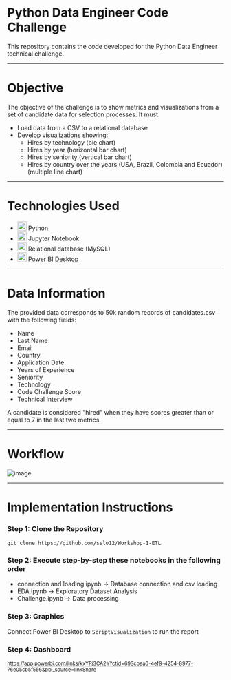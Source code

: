 # Python Data Engineer Code Challenge
This repository contains the code developed for the Python Data Engineer technical challenge.
***
# Objective
The objective of the challenge is to show metrics and visualizations from a set of candidate data for selection processes. It must:

* Load data from a CSV to a relational database
* Develop visualizations showing:
    - Hires by technology (pie chart)
    - Hires by year (horizontal bar chart)
    - Hires by seniority (vertical bar chart)
    - Hires by country over the years (USA, Brazil, Colombia and Ecuador) (multiple line chart)
***
# Technologies Used
  * <img src="https://github.com/sslo12/Workshop-1-ETL/assets/115416417/b23a91ab-151a-4dd8-b421-fc87111e3481" alt="Looker Studio" width="21px" height="21px"> Python
  * <img src="https://cdn.icon-icons.com/icons2/2667/PNG/512/jupyter_app_icon_161280.png" alt="Looker Studio" width="21px" height="21px"> Jupyter Notebook
  * <img src="https://cdn.icon-icons.com/icons2/2415/PNG/512/mysql_original_wordmark_logo_icon_146417.png" alt="Looker Studio" width="21px" height="21px"> Relational database (MySQL)
  * <img src="https://i.pinimg.com/736x/7a/f2/1e/7af21eaf89a449831a1e12d640b54fae.jpg" alt="Looker Studio" width="21px" height="21px"> Power BI Desktop
***
# Data Information
The provided data corresponds to 50k random records of candidates.csv with the following fields:

  * Name
  * Last Name
  * Email
  * Country
  * Application Date
  * Years of Experience
  * Seniority
  * Technology
  * Code Challenge Score
  * Technical Interview

A candidate is considered "hired" when they have scores greater than or equal to 7 in the last two metrics.
***
# Workflow
![image](https://github.com/sslo12/Workshop-1/assets/115416417/0bbbacad-b0c4-4b54-a73e-9d69e71921f7)
***
# Implementation Instructions
### Step 1: Clone the Repository
    git clone https://github.com/sslo12/Workshop-1-ETL

### Step 2: Execute step-by-step these notebooks in the following order
  - connection and loading.ipynb     -> Database connection and csv loading
  - EDA.ipynb                        -> Exploratory Dataset Analysis
  - Challenge.ipynb                  -> Data processing

### Step 3: Graphics
Connect Power BI Desktop to `ScriptVisualization` to run the report

### Step 4: Dashboard
<sub>https://app.powerbi.com/links/kxYRj3CA2Y?ctid=693cbea0-4ef9-4254-8977-76e05cb5f556&pbi_source=linkShare</sub>
